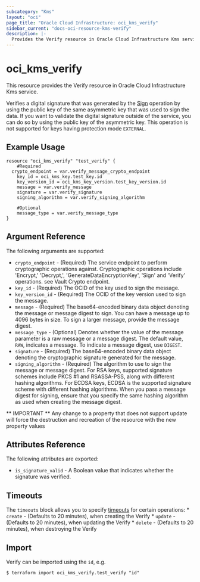 ```yaml
---
subcategory: "Kms"
layout: "oci"
page_title: "Oracle Cloud Infrastructure: oci_kms_verify"
sidebar_current: "docs-oci-resource-kms-verify"
description: |-
  Provides the Verify resource in Oracle Cloud Infrastructure Kms service
---
```


# oci_kms_verify
This resource provides the Verify resource in Oracle Cloud Infrastructure Kms service.

Verifies a digital signature that was generated by the [Sign](https://docs.cloud.oracle.com/iaas/api/#/en/key/latest/SignedData/Sign) operation
by using the public key of the same asymmetric key that was used to sign the data. If you want to validate the
digital signature outside of the service, you can do so by using the public key of the asymmetric key.
This operation is not supported for keys having protection mode `EXTERNAL`.


## Example Usage

```hcl
resource "oci_kms_verify" "test_verify" {
	#Required
  crypto_endpoint = var.verify_message_crypto_endpoint
	key_id = oci_kms_key.test_key.id
	key_version_id = oci_kms_key_version.test_key_version.id
	message = var.verify_message
	signature = var.verify_signature
	signing_algorithm = var.verify_signing_algorithm

	#Optional
	message_type = var.verify_message_type
}
```

## Argument Reference

The following arguments are supported:

* `crypto_endpoint` - (Required) The service endpoint to perform cryptographic operations against. Cryptographic operations include 'Encrypt,' 'Decrypt,', 'GenerateDataEncryptionKey', 'Sign' and 'Verify' operations. see Vault Crypto endpoint.
* `key_id` - (Required) The OCID of the key used to sign the message.
* `key_version_id` - (Required) The OCID of the key version used to sign the message.
* `message` - (Required) The base64-encoded binary data object denoting the message or message digest to sign. You can have a message up to 4096 bytes in size. To sign a larger message, provide the message digest.
* `message_type` - (Optional) Denotes whether the value of the message parameter is a raw message or a message digest. The default value, `RAW`, indicates a message. To indicate a message digest, use `DIGEST`. 
* `signature` - (Required) The base64-encoded binary data object denoting the cryptographic signature generated for the message. 
* `signing_algorithm` - (Required) The algorithm to use to sign the message or message digest. For RSA keys, supported signature schemes include PKCS #1 and RSASSA-PSS, along with different hashing algorithms. For ECDSA keys, ECDSA is the supported signature scheme with different hashing algorithms. When you pass a message digest for signing, ensure that you specify the same hashing algorithm as used when creating the message digest. 


** IMPORTANT **
Any change to a property that does not support update will force the destruction and recreation of the resource with the new property values

## Attributes Reference

The following attributes are exported:

* `is_signature_valid` - A Boolean value that indicates whether the signature was verified.

## Timeouts

The `timeouts` block allows you to specify [timeouts](https://registry.terraform.io/providers/oracle/oci/latest/docs/guides/changing_timeouts) for certain operations:
	* `create` - (Defaults to 20 minutes), when creating the Verify
	* `update` - (Defaults to 20 minutes), when updating the Verify
	* `delete` - (Defaults to 20 minutes), when destroying the Verify


## Import

Verify can be imported using the `id`, e.g.

```
$ terraform import oci_kms_verify.test_verify "id"
```


